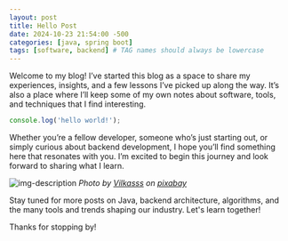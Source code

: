 ```yaml
---
layout: post
title: Hello Post
date: 2024-10-23 21:54:00 -500
categories: [java, spring boot]
tags: [software, backend] # TAG names should always be lowercase
---
```


Welcome to my blog! I’ve started this blog as a space to share my experiences, insights, and a few lessons I’ve picked up along the way. It’s also a place where I’ll keep some of my own notes about software, tools, and techniques that I find interesting.

```javascript
console.log('hello world!');
```

Whether you’re a fellow developer, someone who’s just starting out, or simply curious about backend development, I hope you’ll find something here that resonates with you. I’m excited to begin this journey and look forward to sharing what I learn.

![img-description](https://cdn.pixabay.com/photo/2024/05/15/20/57/developer-8764521_1280.jpg)
_Photo by [Vilkasss](https://pixabay.com/users/vilkasss-35420724/) on [pixabay](https://pixabay.com/)_

Stay tuned for more posts on Java, backend architecture, algorithms, and the many tools and trends shaping our industry. Let's learn together!

Thanks for stopping by!
